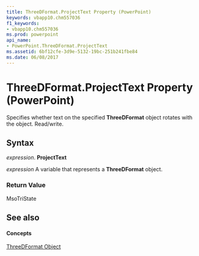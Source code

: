 ```yaml
---
title: ThreeDFormat.ProjectText Property (PowerPoint)
keywords: vbapp10.chm557036
f1_keywords:
- vbapp10.chm557036
ms.prod: powerpoint
api_name:
- PowerPoint.ThreeDFormat.ProjectText
ms.assetid: 6bf12cfe-3d9e-5132-19bc-251b241fbe84
ms.date: 06/08/2017
---
```



# ThreeDFormat.ProjectText Property (PowerPoint)

Specifies whether text on the specified  **ThreeDFormat** object rotates with the object. Read/write.


## Syntax

 _expression_. **ProjectText**

 _expression_ A variable that represents a **ThreeDFormat** object.


### Return Value

MsoTriState


## See also


#### Concepts


[ThreeDFormat Object](threedformat-object-powerpoint.md)

